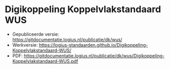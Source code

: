 # Digikoppeling Koppelvlakstandaard WUS

- Gepubliceerde versie: https://gitdocumentatie.logius.nl/publicatie/dk/wus/
- Werkversie: https://logius-standaarden.github.io/Digikoppeling-Koppelvlakstandaard-WUS/
- PDF: https://gitdocumentatie.logius.nl/publicatie/dk/wus/Digikoppeling-Koppelvlakstandaard-WUS.pdf

